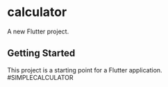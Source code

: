 # calculator

A new Flutter project.

## Getting Started

This project is a starting point for a Flutter application.
#SIMPLECALCULATOR
